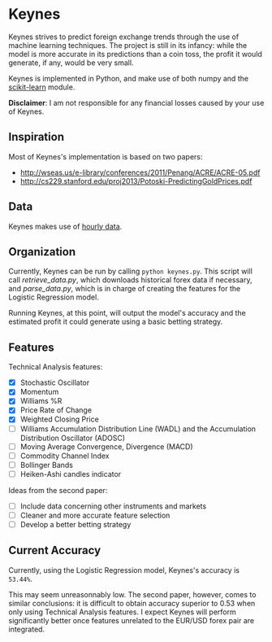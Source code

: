 # Keynes

Keynes strives to predict foreign exchange trends through the use of machine learning techniques.
The project is still in its infancy: while the model is more accurate in its predictions than a coin toss, the profit it would generate, if any, would be very small.

Keynes is implemented in Python, and make use of both numpy and the [scikit-learn](https://github.com/scikit-learn/scikit-learn) module.

**Disclaimer**: I am not responsible for any financial losses caused by your use of Keynes.


## Inspiration
Most of Keynes's implementation is based on two papers:
* http://wseas.us/e-library/conferences/2011/Penang/ACRE/ACRE-05.pdf
* http://cs229.stanford.edu/proj2013/Potoski-PredictingGoldPrices.pdf

## Data

Keynes makes use of [hourly data](http://www.fxhistoricaldata.com).

## Organization

Currently, Keynes can be run by calling `python keynes.py`.
This script will call *retrieve_data.py*, which downloads historical forex data if necessary, and *parse_data.py*, which is in charge of creating the features for the Logistic Regression model.

Running Keynes, at this point, will output the model's accuracy and the estimated profit it could generate using a basic betting strategy.

## Features

Technical Analysis features:

- [x] Stochastic Oscillator
- [x] Momentum
- [x] Williams %R
- [x] Price Rate of Change
- [x] Weighted Closing Price
- [ ] Williams Accumulation Distribution Line (WADL) and the Accumulation Distribution Oscillator (ADOSC)
- [ ] Moving Average Convergence, Divergence (MACD)
- [ ] Commodity Channel Index
- [ ] Bollinger Bands
- [ ] Heiken-Ashi candles indicator

Ideas from the second paper:

- [ ] Include data concerning other instruments and markets
- [ ] Cleaner and more accurate feature selection
- [ ] Develop a better betting strategy

## Current Accuracy

Currently, using the Logistic Regression model, Keynes's accuracy is `53.44%`.

This may seem unreasonnably low. The second paper, however, comes to similar conclusions: it is difficult to obtain accuracy superior to 0.53 when only using Technical Analysis features.
I expect Keynes will perform significantly better once features unrelated to the EUR/USD forex pair are integrated.

